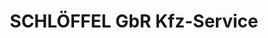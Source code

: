 ---
title: "SCHLÖFFEL GbR Kfz-Service"
url: /erfurt/schloeffel-gbr-kfz-service/
shop: Autowerkstatt
---